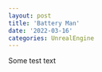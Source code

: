 ```yaml
---
layout: post
title: 'Battery Man'
date: '2022-03-16'
categories: UnrealEngine
---
```


Some test text